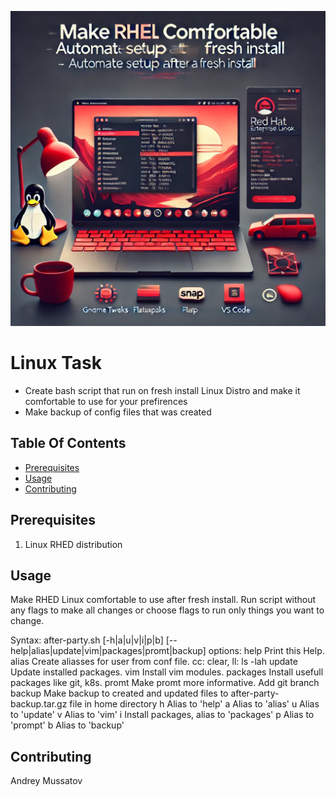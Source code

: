 ![Fresh-install](asset/fresh-install.webp)

# Linux Task

- Create bash script that run on fresh install Linux Distro and make it comfortable to use for your prefirences
- Make backup of config files that was created


## Table Of Contents

- [Prerequisites](#prerequisites)
- [Usage](#usage)
- [Contributing](#contributing)


## Prerequisites
1. Linux RHED distribution


## Usage 
Make RHED Linux comfortable to use after fresh install.
Run script without any flags to make all changes or choose flags to run only things you want to change.

Syntax: after-party.sh [-h|a|u|v|i|p|b] [--help|alias|update|vim|packages|promt|backup]
options:
help       Print this Help.
alias      Create aliasses for user from conf file. cc: clear, ll: ls -lah 
update     Update installed packages.
vim        Install vim modules.
packages   Install usefull packages like git, k8s.
promt      Make promt more informative. Add git branch
backup     Make backup to created and updated files to after-party-backup.tar.gz file in home directory
h          Alias to 'help'
a          Alias to 'alias'
u          Alias to 'update'
v          Alias to 'vim'
i          Install packages, alias to 'packages'
p          Alias to 'prompt'
b          Alias to 'backup'

## Contributing 

Andrey Mussatov
